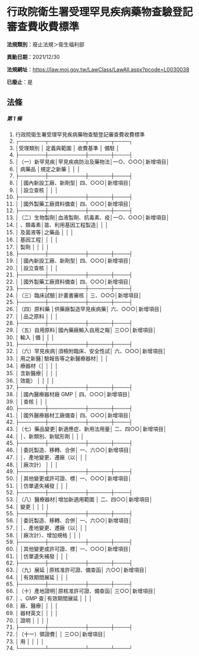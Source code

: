 # 行政院衛生署受理罕見疾病藥物查驗登記審查費收費標準

**法規類別**：廢止法規＞衛生福利部

**異動日期**：2021/12/30  

**法規網址**：https://law.moj.gov.tw/LawClass/LawAll.aspx?pcode=L0030038

**已廢止**：是



## 法條
##### 第 1 條
1. 行政院衛生署受理罕見疾病藥物查驗登記審查費收費標準
1. ┌───────┬──────────┬──────┬────┐
1. │受理類別      │     定義與範圍     │  收費基準  │  備駐  │
1. ├───────┼──────────┼──────┼────┤
1. │（一）新罕見疾│罕見疾病防治及藥物法│一○、○○○│新增項目│
1. │      病藥品  │規定之新藥          │            │        │
1. ├───────┼──────────┼──────┼────┤
1. │              │國內新設工廠、新劑型│  四、○○○│新增項目│
1. │              │設立查核            │            │        │
1. ├───────┼──────────┼──────┼────┤
1. │              │國外製藥工廠資料備查│  四、○○○│新增項目│
1. ├───────┼──────────┼──────┼────┤
1. │（二）生物製劑│血液製劑、抗毒素、疫│一○、○○○│新增項目│
1. │      、類毒素│苗、利用基因工程製造│            │        │
1. │      及菌液等│之藥品              │            │        │
1. │      基因工程│                    │            │        │
1. │      製劑    │                    │            │        │
1. ├───────┼──────────┼──────┼────┤
1. │              │國內新設工廠、新劑型│  四、○○○│新增項目│
1. │              │設立查核            │            │        │
1. ├───────┼──────────┼──────┼────┤
1. │              │國外製藥工廠資料備查│  四、○○○│新增項目│
1. ├───────┼──────────┼──────┼────┤
1. │（三）臨床試驗│計畫書審核          │  三、○○○│新增項目│
1. ├───────┼──────────┼──────┼────┤
1. │（四）原料藥  │供藥廠製造罕見疾病藥│  六、○○○│新增項目│
1. │              │品之原料            │            │        │
1. ├───────┼──────────┼──────┼────┤
1. │（五）自用原料│國內藥廠輸入自用之報│      三○○│新增項目│
1. │      輸入    │備                  │            │        │
1. ├───────┼──────────┼──────┼────┤
1. │（六）罕見疾病│須檢附臨床、安全性試│  六、○○○│新增項目│
1. │      用之新醫│驗報告等之新醫療器材│            │        │
1. │      療器材（│                    │            │        │
1. │      含新醫療│                    │            │        │
1. │      效能）  │                    │            │        │
1. ├───────┼──────────┼──────┼────┤
1. │              │國內醫療器材廠 GMP  │  四、○○○│新增項目│
1. │              │查核                │            │        │
1. ├───────┼──────────┼──────┼────┤
1. │              │國外醫療器材工廠備查│  四、○○○│新增項目│
1. ├───────┼──────────┼──────┼────┤
1. │（七）藥品變更│新適應症、新用法用量│  二、四○○│新增項目│
1. │              │、新類別、新賦形劑  │            │        │
1. ├───────┼──────────┼──────┼────┤
1. │              │委託製造、移轉、合併│  一、六○○│新增項目│
1. │              │、產地變更、遷廠（以│            │        │
1. │              │廠次計）            │            │        │
1. ├───────┼──────────┼──────┼────┤
1. │              │其他變更或許可證、標│  一、○○○│新增項目│
1. │              │仿單遺失補發        │            │        │
1. ├───────┼──────────┼──────┼────┤
1. │（八）醫療器材│增加新適用範圍      │  二、四○○│新增項目│
1. │      變更    │                    │            │        │
1. ├───────┼──────────┼──────┼────┤
1. │              │委託製造、移轉、合併│  一、六○○│新增項目│
1. │              │、產地變更、遷廠（以│            │        │
1. │              │廠次計）、增加規格  │            │        │
1. ├───────┼──────────┼──────┼────┤
1. │              │其他變更或許可證、標│  一、○○○│新增項目│
1. │              │仿單遺失補發        │            │        │
1. ├───────┼──────────┼──────┼────┤
1. │（九）展延    │原核准許可證、備查函│      六○○│新增項目│
1. │              │有效期間展延        │            │        │
1. ├───────┼──────────┼──────┼────┤
1. │（十）產地證明│原核准許可證、備查函│      三○○│新增項目│
1. │      、GMP 查│有效期間展延        │            │        │
1. │      廠、醫療│                    │            │        │
1. │      器材英文│                    │            │        │
1. │      證明    │                    │            │        │
1. ├───────┼──────────┼──────┼────┤
1. │（十一）領證費│                    │      三○○│新增項目│
1. │        用    │                    │            │        │
1. └───────┴──────────┴──────┴────┘


